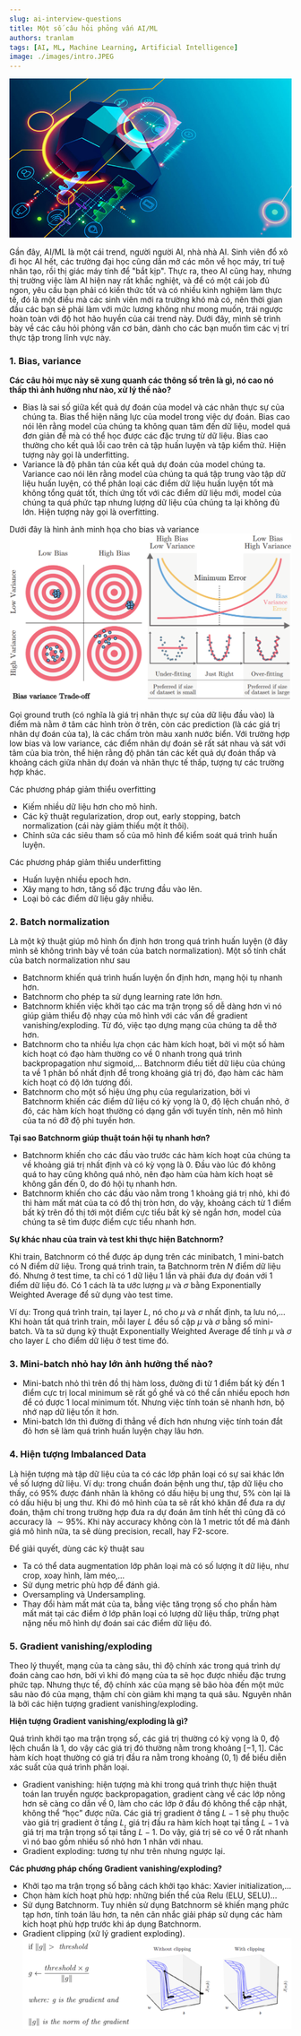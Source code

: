 ```yaml
---
slug: ai-interview-questions
title: Một số câu hỏi phỏng vấn AI/ML
authors: tranlam
tags: [AI, ML, Machine Learning, Artificial Intelligence]
image: ./images/intro.JPEG
---
```


![Intro](./images/intro.JPEG)

Gần đây, AI/ML là một cái trend, người người AI, nhà nhà AI. Sinh viên đổ xô đi học AI hết, các trường đại học cũng dần mở các môn về học máy, trí tuệ nhân tạo, rồi thị giác máy tính để "bắt kịp". <!--truncate-->Thực ra, theo AI cũng hay, nhưng thị trường việc làm AI hiện nay rất khắc nghiệt, và để có một cái job đủ ngon, yêu cầu bạn phải có kiến thức tốt và có nhiều kinh nghiệm làm thực tế, đó là một điều mà các sinh viên mới ra trường khó mà có, nên thời gian đầu các bạn sẽ phải làm với mức lương không như mong muốn, trái ngược hoàn toàn với độ hot hão huyền của cái trend này. Dưới đây, mình sẽ trình bày về các câu hỏi phỏng vấn cơ bản, dành cho các bạn muốn tìm các vị trí thực tập trong lĩnh vực này.

### 1. Bias, variance
**Các câu hỏi mục này sẽ xung quanh các thông số trên là gì, nó cao nó thấp thì ảnh hưởng như nào, xử lý thế nào?**
- Bias là sai số giữa kết quả dự đoán của model và các nhãn thực sự của chúng ta. Bias thể hiện năng lực của model trong việc dự đoán. Bias cao nói lên rằng model của chúng ta không quan tâm đến dữ liệu, model quá đơn giản để mà có thể học được các đặc trưng từ dữ liệu. Bias cao thường cho kết quả lỗi cao trên cả tập huấn luyện và tập kiểm thử. Hiện tượng này gọi là underfitting.
- Variance là độ phân tán của kết quả dự đoán của model chúng ta. Variance cao nói lên rằng model của chúng ta quá tập trung vào tập dữ liệu huấn luyện, có thể phân loại các điểm dữ liệu huấn luyện tốt mà không tổng quát tốt, thích ứng tốt với các điểm dữ liệu mới, model của chúng ta quá phức tạp nhưng lượng dữ liệu của chúng ta lại không đủ lớn. Hiện tượng này gọi là overfitting.

Dưới đây là hình ảnh minh họa cho bias và variance
![Bias Variance Tradeoff](./images/bias_variance_tradeoff.PNG)

Gọi ground truth (có nghĩa là giá trị nhãn thực sự của dữ liệu đầu vào) là điểm mà nằm ở tâm các hình tròn ở trên, còn các prediction (là các giá trị nhãn dự đoán của ta), là các chấm tròn màu xanh nước biển. Với trường hợp low bias và low variance, các điểm nhãn dự đoán sẽ rất sát nhau và sát với tâm của bia tròn, thể hiện rằng độ phân tán các kết quả dự đoán thấp và khoảng cách giữa nhãn dự đoán và nhãn thực tế thấp, tượng tự các trường hợp khác.

Các phương pháp giảm thiểu overfitting
- Kiếm nhiều dữ liệu hơn cho mô hình.
- Các kỹ thuật regularization, drop out, early stopping, batch normalization (cái này giảm thiểu một ít thôi).
- Chỉnh sửa các siêu tham số của mô hình để kiểm soát quá trình huấn luyện.

Các phương pháp giảm thiểu underfitting
- Huấn luyện nhiều epoch hơn.
- Xây mạng to hơn, tăng số đặc trưng đầu vào lên.
- Loại bỏ các điểm dữ liệu gây nhiễu.

### 2. Batch normalization
Là một kỹ thuật giúp mô hình ổn định hơn trong quá trình huấn luyện (ở đây mình sẽ không trình bày về toán của batch normalization). Một số tính chất của batch normalization như sau
- Batchnorm khiến quá trình huấn luyện ổn định hơn, mạng hội tụ nhanh hơn.
- Batchnorm cho phép ta sử dụng learning rate lớn hơn.
- Batchnorm khiến việc khởi tạo các ma trận trọng số dễ dàng hơn vì nó giúp giảm thiểu độ nhạy của mô hình với các vấn đề gradient vanishing/exploding. Từ đó, việc tạo dựng mạng của chúng ta dễ thở hơn.
- Batchnorm cho ta nhiều lựa chọn các hàm kích hoạt, bởi vì một số hàm kích hoạt có đạo hàm thường co về ${0}$ nhanh trong quá trình backpropagation như sigmoid,… Batchnorm điều tiết dữ liệu của chúng ta về 1 phân bố nhất định để trong khoảng giá trị đó, đạo hàm các hàm kích hoạt có độ lớn tương đối.
- Batchnorm cho một số hiệu ứng phụ của regularization, bởi vì Batchnorm khiến các điểm dữ liệu có kỳ vọng là ${0}$, độ lệch chuẩn nhỏ, ở đó, các hàm kích hoạt thường có dạng gần với tuyến tính, nên mô hình của ta nó đỡ độ phi tuyến hơn.

**Tại sao Batchnorm giúp thuật toán hội tụ nhanh hơn?**

- Batchnorm khiến cho các đầu vào trước các hàm kích hoạt của chúng ta về khoảng giá trị nhất định và có kỳ vọng là ${0}$. Đầu vào lúc đó không quá to hay cũng không quá nhỏ, nên đạo hàm của hàm kích hoạt sẽ không gần đến ${0}$, do đó hội tụ nhanh hơn.
- Batchnorm khiến cho các đầu vào nằm trong 1 khoảng giá trị nhỏ, khi đó thì hàm mất mát của ta có đồ thị tròn hơn, do vậy, khoảng cách từ 1 điểm bất kỳ trên đồ thị tới một điểm cực tiểu bất kỳ sẽ ngắn hơn, model của chúng ta sẽ tìm được điểm cực tiểu nhanh hơn.

**Sự khác nhau của train và test khi thực hiện Batchnorm?**

Khi train, Batchnorm có thể được áp dụng trên các minibatch, 1 mini-batch có N điểm dữ liệu. Trong quá trình train, ta Batchnorm trên $N$ điểm dữ liệu đó. Nhưng ở test time, ta chỉ có 1 dữ liệu 1 lần và phải đưa dự đoán với 1 điểm dữ liệu đó. Có 1 cách là ta ước lượng $\mu$ và $\sigma$ bằng Exponentially Weighted Average để sử dụng vào test time.

Ví dụ: Trong quá trình train, tại layer $L$, nó cho $\mu$ và $\sigma$ nhất định, ta lưu nó,… Khi hoàn tất quá trình train, mỗi layer $L$ đều số cặp $\mu$ và $\sigma$ bằng số mini-batch. Và ta sử dụng kỹ thuật Exponentially Weighted Average để tính $\mu$ và $\sigma$ cho layer $L$ cho điểm dữ liệu ở test time đó.

### 3. Mini-batch nhỏ hay lớn ảnh hưởng thế nào?
- Mini-batch nhỏ thì trên đồ thị hàm loss, đường đi từ 1 điểm bất kỳ đến 1 điểm cực trị local minimum sẽ rất gồ ghề và có thể cần nhiều epoch hơn để có được 1 local minimum tốt. Nhưng việc tính toán sẽ nhanh hơn, bộ nhớ nạp dữ liệu tốn ít hơn.
- Mini-batch lớn thì đường đi thẳng về đích hơn nhưng việc tính toán đắt đỏ hơn sẽ làm quá trình huấn luyện chạy lâu hơn.

### 4. Hiện tượng Imbalanced Data
Là hiện tượng mà tập dữ liệu của ta có các lớp phân loại có sự sai khác lớn về số lượng dữ liệu.
Ví dụ: trong chuẩn đoán bệnh ung thư, tập dữ liệu cho thấy, có $95\%$ được đánh nhãn là không có dấu hiệu bị ung thư, $5\%$ còn lại là có dấu hiệu bị ung thư. Khi đó mô hình của ta sẽ rất khó khăn để đưa ra dự đoán, thậm chí trong trường hợp đưa ra dự đoán âm tính hết thì cũng đã có accuracy là $\sim95\%$. Khi này accuracy không còn là 1 metric tốt để mà đánh giá mô hình nữa, ta sẽ dùng precision, recall, hay F2-score.

Để giải quyết, dùng các kỹ thuật sau
- Ta có thể data augmentation lớp phân loại mà có số lượng ít dữ liệu, như crop, xoay hình, làm méo,…
- Sử dụng metric phù hợp để đánh giá.
- Oversampling và Undersampling.
- Thay đổi hàm mất mát của ta, bằng việc tăng trọng số cho phần hàm mất mát tại các điểm ở lớp phân loại có lượng dữ liệu thấp, trừng phạt nặng nếu mô hình dự đoán sai các điểm dữ liệu đó.

### 5. Gradient vanishing/exploding
Theo lý thuyết, mạng của ta càng sâu, thì độ chính xác trong quá trình dự đoán càng cao hơn, bởi vì khi đó mạng của ta sẽ học được nhiều đặc trưng phức tạp. Nhưng thực tế, độ chính xác của mạng sẽ bão hòa đến một mức sâu nào đó của mạng, thậm chí còn giảm khi mạng ta quá sâu. Nguyên nhân là bởi các hiện tượng gradient vanishing/exploding.

**Hiện tượng Gradient vanishing/exploding là gì?**

Quá trình khởi tạo ma trận trọng số, các giá trị thường có kỳ vọng là ${0}$, độ lệch chuẩn là $1$, do vậy các giá trị đó thường nằm trong khoảng $[-1, 1]$. Các hàm kích hoạt thường có giá trị đầu ra nằm trong khoảng $(0, 1)$ để biểu diễn xác suất của quá trình phân loại.
- Gradient vanishing: hiện tượng mà khi trong quá trình thực hiện thuật toán lan truyền ngược backpropagation, gradient càng về các lớp nông hơn sẽ càng co dần về ${0}$, làm cho các lớp ở đầu đó không thể cập nhật, không thể “học” được nữa. Các giá trị gradient ở tầng $L - 1$ sẽ phụ thuộc vào giá trị gradient ở tầng $L$, giá trị đầu ra hàm kích hoạt tại tầng $L - 1$ và giá trị ma trận trọng số tại tầng $L - 1$. Do vậy, giá trị sẽ co về ${0}$ rất nhanh vì nó bao gồm nhiều số nhỏ hơn $1$ nhân với nhau.
- Gradient exploding: tương tự như trên nhưng ngược lại.

**Các phương pháp chống Gradient vanishing/exploding?**

- Khởi tạo ma trận trọng số bằng cách khởi tạo khác: Xavier initialization,…
- Chọn hàm kích hoạt phù hợp: những biến thể của Relu (ELU, SELU)…
- Sử dụng Batchnorm. Tuy nhiên sử dụng Batchnorm sẽ khiến mạng phức tạp hơn, tính toán lâu hơn, ta nên cân nhắc giải pháp sử dụng các hàm kích hoạt phù hợp trước khi áp dụng Batchnorm.
- Gradient clipping (xử lý gradient exploding).
![Gradient Clipping](./images/gradient_clipping.PNG)
